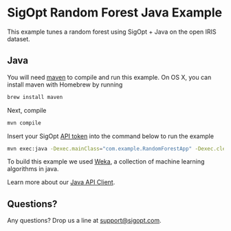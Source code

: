 # SigOpt Random Forest Java Example

This example tunes a random forest using SigOpt + Java on the open IRIS dataset.

## Java
You will need [maven](https://maven.apache.org/) to compile and run this example. On OS X, you can install maven with Homebrew by running

```bash
brew install maven
```

Next, compile

```bash
mvn compile
```
Insert your SigOpt [API token](https://sigopt.com/docs/overview/authentication) into the command below to run the example

```bash
mvn exec:java -Dexec.mainClass="com.example.RandomForestApp" -Dexec.cleanupDaemonThreads="false" -Dexec.args="--api_token $SIGOPT_API_TOKEN"
```

To build this example we used [Weka](http://www.cs.waikato.ac.nz/ml/weka/), a collection of machine learning algorithms in java.

Learn more about our [Java API Client](https://sigopt.com/docs/overview/java).

## Questions?
Any questions? Drop us a line at [support@sigopt.com](mailto:support@sigopt.com).
